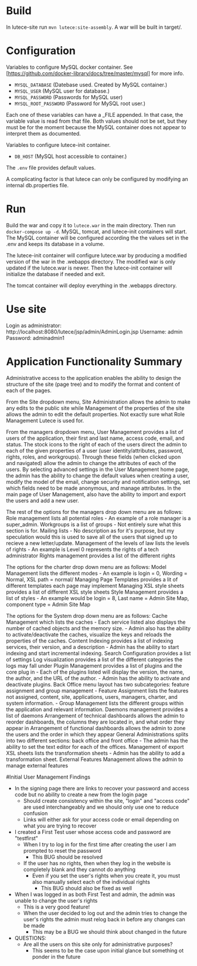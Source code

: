 # Build

In lutece-site run `mvn lutece:site-assembly`. A war will be built in target/.

# Configuration

Variables to configure MySQL docker container.
See [https://github.com/docker-library/docs/tree/master/mysql] for more info.

  - `MYSQL_DATABASE` (Datebase used. Created by MySQL container.)
  - `MYSQL_USER`     (MySQL user for database.)
  - `MYSQL_PASSWORD` (Passwords for MySQL user)
  - `MYSQL_ROOT_PASSWORD` (Password for MySQL root user.)

Each one of these variables can have a _FILE appended. In that case, the variable value
is read from that file. Both values should not be set, but they must be for the moment
because the MySQL container does not appear to interpret them as documented.

Variables to configure lutece-init container.
  - `DB_HOST` (MySQL host accessible to container.)

The `.env` file provides default values.

A complicating factor is that lutece can only be configured by modifying an internal db.properties file.

# Run 

Build the war and copy it to `lutece.war` in the main directory.
Then run `docker-compose up -d`. MySQL, tomcat, and lutece-init containers will start.
The MySQL container will be configured according the the values set in the .env and 
keeps its database in a volume.

The lutece-init container will configure lutece.war by producing a modified version of
the war in the .webapps directory. The modified war is only updated if the lutece.war
is newer. Then the lutece-init container will initialize the database if needed and exit.

The tomcat container will deploy everything in the .webapps directory. 

# Use site

Login as administrator: http://localhost:8080/lutece/jsp/admin/AdminLogin.jsp
Username: admin
Password: adminadmin1


# Application Functionality Summary
Administrative access to the application enables the ability to design the structure of the site
(page tree) and to modify the format and content of each of the pages. 

From the Site dropdown menu,
Site Administration allows the admin to make any edits to the public site while Management of the
properties of the site allows the admin to edit the default properties. Not exactly sure what Role 
Management Lutece is used for. 

From the managers dropdown menu, User Management provides a list of 
users of the application, their first and last name, access code, email, and status. The stock icons
to the right of each of the users direct the admin to each of the given properties of a user (user
identity/attributes, password, rights, roles, and workgroups). Through these fields (when clicked upon
and navigated) allow the admin to change the attributes of each of the users. By selecting advanced 
settings in the User Management home page, the admin has the ability to change the default values when
creating a user, modify the model of the email, change security and notification settings, set which
fields need to be made anonymous, and manage attributes. In the main page of User Management, also have
the ability to import and export the users and add a new user. 

The rest of the options for the managers drop down menu are as follows: 
    Role management lists all potential roles
        - An example of a role manager is a super_admin.
    Workgroups is a list of groups
        - Not entirely sure what this section is for.
    Mailing lists
        - No description as for it's purpose, but my speculation would this is used to save all of the users
            that signed up to recieve a new letter/update. 
    Management of the levels of law lists the levels of rights
        - An example is Level 0 represents the rights of a tech administrator
    Rights management provides a list of the different rights
    
The options for the charter drop down menu are as follows:
    Model Management lists the different modes
        - An example is login = 0, Wording = Normal, XSL path = normal/
    Managing Page Templates provides a lit of different templates each page may implement
    Managing XSL style sheets provides a list of different XSL style sheets 
    Style Management provides a list of styles
        - An example would be login = 8, Last name = Admin Site Map, component type = Admin Site Map
    
The options for the System drop down menu are as follows:
    Cache Management which lists the caches
        - Each service listed also displays the number of cached objects and the memory size. 
        - Admin also has the ability to activate/deactivate the caches, visualize the keys and reloads 
         the properties of the caches. 
    Content Indexing provides a list of indexing services, their version, and a description
        - Admin has the ability to start indexing and start incremental indexing.
    Search Configuration provides a list of settings
    Log visualization provides a list of the different categories the logs may fall under
    Plugin Management provides a list of plugins and the core plug in
        - Each of the plugins listed will display the version, the name, the author, and the URL 
        of the author. 
        - Admin has the ability to activate and deactivate plugins. 
    Back Office menu layout has two subcategories: feature assignment and group management
        - Feature Assignment lists the features not assigned, content, site, applications, 
        users, managers, charter, and system information.
        - Group Management lists the different groups within the application and relevant information. 
    Daemons management provides a list of daemons
    Arrangement of technical dashboards allows the admin to reorder dashboards, the columns they are 
        located in, and what order they appear in
    Arrangement of functional dashboards allows the admin to zone the users and the order in which they appear
    General Administrations splits into two different sections: back office and front office
        - The admin has the ability to set the text editor for each of the offices. 
    Management of export XSL sheets lists the transformation sheets
        - Admin has the ability to add a transformation sheet.
    External Features Management allows the admin to manage external features

#Initial User Management Findings
- In the signing page there are links to recover your password and access code but no ability to create a new 
  from the login page
    - Should create consistency within the site, "login" and "access code" are used interchangeably and we should
      only use one to reduce confusion
    - Links will either ask for your access code or email depending on what you are trying to recover
- I created a First Test user whose access code and password are "testfirst"
    - When I try to log in for the first time after creating the user I am prompted to reset the password 
        - This BUG should be resolved 
    - If the user has no rights, then when they log in the website is completely blank and they cannot do anything
        - Even if you set the user's rights when you create it, you must also manually select each of the individual
          rights 
            - This BUG should also be fixed as well
- When I was logged in as both First Test and admin, the admin was unable to change the user's rights
    - This is a very good feature!
    - When the user decided to log out and the admin tries to change the user's rights the admin must relog back in 
      before any changes can be made
        - This may be a BUG we should think about changed in the future
- QUESTIONS: 
    - Are all the users on this site only for administrative purposes?
        - This seems to be the case upon initial glance but something ot ponder in the future 